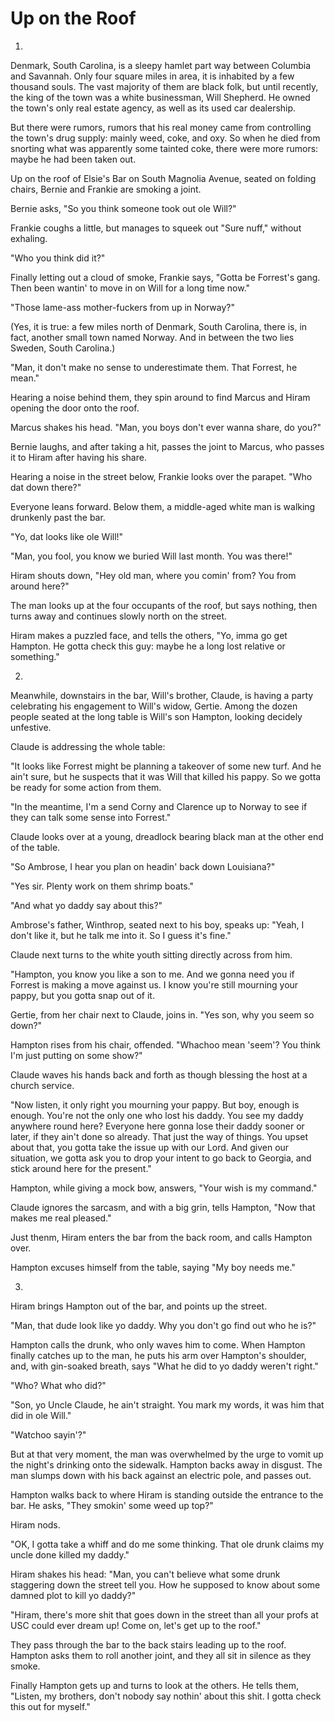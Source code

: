 # Up on the Roof


1.

Denmark, South Carolina, is a sleepy hamlet part way between Columbia and Savannah. Only four square miles in area, it
is inhabited by a few thousand souls. The vast majority of them are black folk, but until recently, the king of the
town was a white businessman, Will Shepherd. He owned the town's only real estate agency, as well as its used car
dealership.

But there were rumors, rumors that his real money came from controlling the town's drug supply: mainly weed, coke, and
oxy. So when he died from snorting what was apparently some tainted coke, there were more rumors: maybe he had been
taken out.

Up on the roof of Elsie's Bar on South Magnolia Avenue, seated on folding chairs, Bernie and Frankie are smoking a joint.

Bernie asks, "So you think someone took out ole Will?"

Frankie coughs a little, but manages to squeek out "Sure nuff," without exhaling.

"Who you think did it?"

Finally letting out a cloud of smoke, Frankie says, "Gotta be Forrest's gang. Then been wantin' to move in on Will
for a long time now."

"Those lame-ass mother-fuckers from up in Norway?"

(Yes, it is true: a few miles north of Denmark, South Carolina, there is, in fact, another small town named Norway. And
in between the two lies Sweden, South Carolina.)

"Man, it don't make no sense to underestimate them. That Forrest, he mean."

Hearing a noise behind them, they spin around to find Marcus and Hiram opening the door onto the roof.

Marcus shakes his head. "Man, you boys don't ever wanna share, do you?"

Bernie laughs, and after taking a hit, passes the joint to Marcus, who passes it to Hiram after having his share.

Hearing a noise in the street below, Frankie looks over the parapet. "Who dat down there?"

Everyone leans forward. Below them, a middle-aged white man is walking drunkenly past the bar.

"Yo, dat looks like ole Will!"

"Man, you fool, you know we buried Will last month. You was there!"

Hiram shouts down, "Hey old man, where you comin' from? You from around here?"

The man looks up at the four occupants of the roof, but says nothing, then turns away and continues slowly north on the
street.

Hiram makes a puzzled face, and tells the others, "Yo, imma go get Hampton. He gotta check this guy: maybe he a long
lost relative or something."


2.

Meanwhile, downstairs in the bar, Will's brother, Claude, is having a party celebrating his engagement to Will's widow,
Gertie. Among the dozen people seated at the long table is Will's son Hampton, looking decidely unfestive.

Claude is addressing the whole table:

"It looks like Forrest might be planning a takeover of some new turf. And he ain't sure, but he suspects that it was Will
that killed his pappy. So we gotta be ready for some action from them.

"In the meantime, I'm a send Corny and Clarence up to Norway to see if they can talk some sense into Forrest."

Claude looks over at a young, dreadlock bearing black man at the other end of the table.

"So Ambrose, I hear you plan on headin' back down Louisiana?"

"Yes sir. Plenty work on them shrimp boats."

"And what yo daddy say about this?"

Ambrose's father, Winthrop, seated next to his boy, speaks up: "Yeah, I don't like it, but he talk me into it. So I
guess it's fine."

Claude next turns to the white youth sitting directly across from him.

"Hampton, you know you like a son to me. And we gonna need you if Forrest is making a move against us. I know you're
still mourning your pappy, but you gotta snap out of it.

Gertie, from her chair next to Claude, joins in. "Yes son, why you seem so down?"

Hampton rises from his chair, offended. "Whachoo mean 'seem'? You think I'm just putting on some show?"

Claude waves his hands back and forth as though blessing the host at a church service.

"Now listen, it only right you mourning your pappy. But boy, enough is enough. You're not the only one who lost his
daddy. You see my daddy anywhere round here? Everyone here gonna lose their daddy sooner or later, if they ain't done so
already. That just the way of things. You upset about that, you gotta take the issue up with our Lord.
And given our situation, we gotta ask you to drop your intent to go back to Georgia, and stick around here for the present."

Hampton, while giving a mock bow, answers, "Your wish is my command."

Claude ignores the sarcasm, and with a big grin, tells Hampton, "Now that makes me real pleased."

Just thenm, Hiram enters the bar from the back room, and calls Hampton over.

Hampton excuses himself from the table, saying "My boy needs me."


3.

Hiram brings Hampton out of the bar, and points up the street.

"Man, that dude look like yo daddy. Why you don't go find out who he is?"

Hampton calls the drunk, who only waves him to come. When Hampton finally catches up to the man, he puts his arm over
Hampton's shoulder, and, with gin-soaked breath, says "What he did to yo daddy weren't right."

"Who? What who did?"

"Son, yo Uncle Claude, he ain't straight. You mark my words, it was him that did in ole Will."

"Watchoo sayin'?"

But at that very moment, the man was overwhelmed by the urge to vomit up the night's drinking onto the sidewalk. Hampton
backs away in disgust. The man slumps down with his back against an electric pole, and passes out.

Hampton walks back to where Hiram is standing outside the entrance to the bar. He asks, "They smokin' some weed up top?"

Hiram nods.

"OK, I gotta take a whiff and do me some thinking. That ole drunk claims my uncle done killed my daddy."

Hiram shakes his head: "Man, you can't believe what some drunk staggering down the street tell you. How he supposed to
know about some damned plot to kill yo daddy?"

"Hiram, there's more shit that goes down in the street than all your profs at USC could ever dream up! Come on, let's
get up to the roof."

They pass through the bar to the back stairs leading up to the roof. Hampton asks them to roll another joint, and they
all sit in silence as they smoke.

Finally Hampton gets up and turns to look at the others. He tells them, 
"Listen, my brothers, don't nobody say nothin' about this shit. I gotta check this out for myself."








